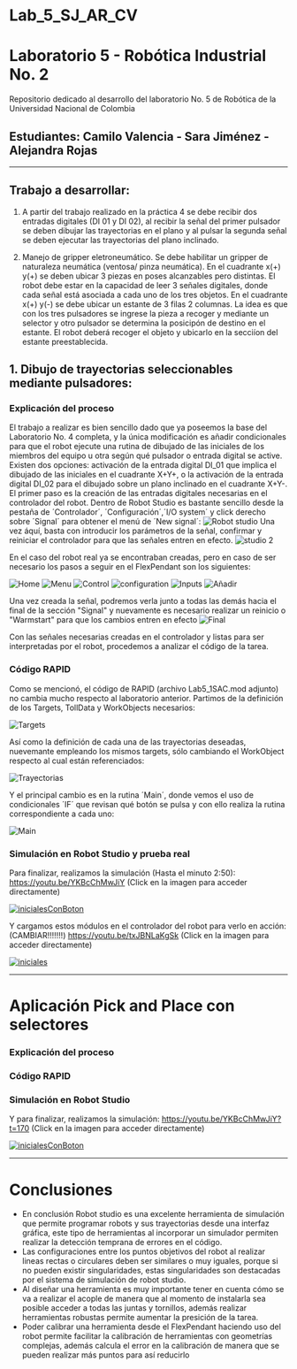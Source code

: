 # Lab_5_SJ_AR_CV

# Laboratorio 5 - Robótica Industrial No. 2
Repositorio dedicado al desarrollo del laboratorio No. 5 de Robótica de la Universidad Nacional de Colombia
## Estudiantes: Camilo Valencia - Sara Jiménez - Alejandra Rojas
***
## Trabajo a desarrollar:

1. A partir del trabajo realizado en la práctica 4 se debe recibir dos entradas digitales (DI 01 y DI 02),
al recibir la señal del primer pulsador se deben dibujar las trayectorias en el plano y al pulsar la segunda
señal se deben ejecutar las trayectorias del plano inclinado.

2. Manejo de gripper eletroneumático. Se debe habilitar un gripper de naturaleza neumática (ventosa/
pinza neumática). En el cuadrante x(+) y(+) se deben ubicar 3 piezas en poses alcanzables pero distintas.
El robot debe estar en la capacidad de leer 3 señales digitales, donde cada señal está asociada a cada uno
de los tres objetos. En el cuadrante x(+) y(-) se debe ubicar un estante de 3 filas 2 columnas. La idea es
que con los tres pulsadores se ingrese la pieza a recoger y mediante un selector y otro pulsador se determina
la posicipón de destino en el estante. El robot deberá recoger el objeto y ubicarlo en la secciíon del estante
preestablecida.



## 1. Dibujo de trayectorias seleccionables mediante pulsadores:

### Explicación del proceso
El trabajo a realizar es bien sencillo dado que ya poseemos la base del Laboratorio No. 4 completa, y la única modificación es añadir condicionales para que el robot ejecute una rutina de dibujado de las iniciales de los miembros del equipo u otra según qué pulsador o entrada digital se active. Existen dos opciones: activación de la entrada digital DI_01 que implica el dibujado de las iniciales en el cuadrante X+Y+, o la activación de la entrada digital DI_02 para el dibujado sobre un plano inclinado en el cuadrante X+Y-.
El primer paso es la creación de las entradas digitales necesarias en el controlador del robot.
Dentro de Robot Studio es bastante sencillo desde la pestaña de ´Controlador´, ´Configuración´,´I/O system´ y click derecho sobre ´Signal´ para obtener el menú de ´New signal´:
![Robot studio](https://user-images.githubusercontent.com/55710287/177644681-551582dc-3816-4bd3-831a-6d2d07371ed0.png)
Una vez áquí, basta con introducir los parámetros de la señal, confirmar y reiniciar el controlador para que las señales entren en efecto.
![studio 2](https://user-images.githubusercontent.com/55710287/177645066-ce12fb4b-82e9-45f7-a853-6017f8a0c42e.png)

En el caso del robot real ya se encontraban creadas, pero en caso de ser necesario los pasos a seguir en el FlexPendant son los siguientes:

![Home](https://user-images.githubusercontent.com/55710287/177643824-22a90d09-ba42-412b-8ad3-ab0a5969cbfe.png)
![Menu](https://user-images.githubusercontent.com/55710287/177643829-92e6d99a-a46d-4683-a3e6-f31abfd9da43.png)
![Control](https://user-images.githubusercontent.com/55710287/177643834-5846a5bc-c0c1-4636-974c-2373d3d57556.png)
![configuration](https://user-images.githubusercontent.com/55710287/177643837-8e0c3673-f366-4e51-8e47-a2c34a8202c9.png)
![Inputs](https://user-images.githubusercontent.com/55710287/177643853-50167fcf-8afd-4003-a1a7-288525975119.png)
![Añadir](https://user-images.githubusercontent.com/55710287/177643865-8b880858-bbea-4498-b59f-c63ee2f5e888.png)

Una vez creada la señal, podremos verla junto a todas las demás hacia el final de la sección "Signal" y nuevamente es necesario realizar un reinicio o "Warmstart" para que los cambios entren en efecto
![Final](https://user-images.githubusercontent.com/55710287/177643872-38b7ace2-a124-43ad-a5de-03ed66f2fc99.png)

Con las señales necesarias creadas en el controlador y listas para ser interpretadas por el robot, procedemos a analizar el código de la tarea.
### Código RAPID
Como se mencionó, el código de RAPID (archivo Lab5_1SAC.mod adjunto) no cambia mucho respecto al laboratorio anterior. Partimos de la definición de los Targets, TollData y WorkObjects necesarios:

![Targets](https://user-images.githubusercontent.com/55710287/177645946-edc660ab-a923-4d46-96c6-7266da39e60d.png)

Así como la definición de cada una de las trayectorias deseadas, nuevemante empleando los mismos targets, sólo cambiando el WorkObject respecto al cual están referenciados:

![Trayectorias](https://user-images.githubusercontent.com/55710287/177646077-c38958cb-478d-42d7-895f-f917efb90c6c.png)

Y el principal cambio es en la rutina ´Main´, donde vemos el uso de condicionales ´IF´ que revisan qué botón se pulsa y con ello realiza la rutina correspondiente a cada uno:

![Main](https://user-images.githubusercontent.com/55710287/177646226-cd805962-3a3a-4b90-8e5f-41758919a052.png)


### Simulación en Robot Studio y prueba real
Para finalizar, realizamos la simulación (Hasta el minuto 2:50):
https://youtu.be/YKBcChMwJiY
(Click en la imagen para acceder directamente)

[![inicialesConBoton](https://img.youtube.com/vi/YKBcChMwJiY/mqdefault.jpg)](https://youtu.be/YKBcChMwJiY) 


Y cargamos estos módulos en el controlador del robot para verlo en acción: (CAMBIAR!!!!!!!)
https://youtu.be/txJBNLaKgSk
(Click en la imagen para acceder directamente)

[![iniciales](https://img.youtube.com/vi/txJBNLaKgSk/mqdefault.jpg)](https://youtu.be/txJBNLaKgSk) 
***
# Aplicación Pick and Place con selectores

### Explicación del proceso


### Código RAPID


### Simulación en Robot Studio

Y para finalizar, realizamos la simulación:
https://youtu.be/YKBcChMwJiY?t=170
(Click en la imagen para acceder directamente)

[![inicialesConBoton](https://img.youtube.com/vi/YKBcChMwJiY/mqdefault.jpg)](https://youtu.be/YKBcChMwJiY?t=170) 

***

# Conclusiones
- En conclusión Robot studio es una excelente herramienta de simulación que permite programar robots y sus trayectorias desde una interfaz gráfica, este tipo de herramientas al incorporar un simulador permiten realizar la detección temprana de errores en el código.
- Las configuraciones entre los puntos objetivos del robot al realizar lineas rectas o circulares deben ser similares o muy iguales, porque si no pueden existir singularidades, estas singularidades son destacadas por el sistema de simulación de robot studio.
- Al diseñar una herramienta es muy importante tener en cuenta cómo se va a realizar el acople de manera que al momento de instalarla sea posible acceder a todas las juntas y tornillos, además realizar herramientas robustas permite aumentar la presición de la tarea.
- Poder calibrar una herramienta desde el FlexPendant haciendo uso del robot permite facilitar la calibración de herramientas con geometrías complejas, además calcula el error en la calibración de manera que se pueden realizar más puntos para así reducirlo
